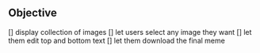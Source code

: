 ## Objective

[] display collection of images
[] let users select any image they want
[] let them edit top and bottom text
[] let them download the final meme
